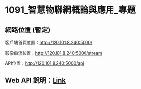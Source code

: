 # 1091_智慧物聯網概論與應用_專題

## 網路位置 (暫定)

客戶端首頁位置：http://120.101.8.240:5000/

影像串流位置：http://120.101.8.240:5000/stream

API位置：http://120.101.8.240:5000/api

## Web API 說明：[Link](Web_API.md)